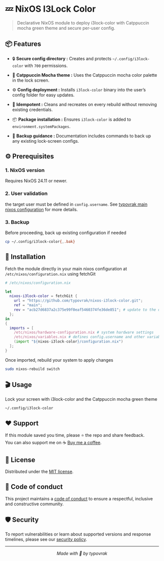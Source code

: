 # 💤 NixOS I3Lock Color

> Declarative NixOS module to deploy i3lock-color with Catppuccin mocha green theme and secure per-user config.

## 📦 Features

- 🔒 **Secure config directory :** Creates and protects ```~/.config/i3lock-color``` with ```700``` permissions.

- 🎨 **Catppuccin Mocha theme :** Uses the Catppuccin mocha color palette in the lock screen.

- ⚙️ **Config deployment :** Installs ```i3lock-color``` binary into the user’s config folder for easy updates.

- 🔄 **Idempotent :** Cleans and recreates on every rebuild without removing existing credentials.

- 📦 **Package installation :** Ensures ```i3lock-color``` is added to ```environment.systemPackages```.

- 💾 **Backup guidance :** Documentation includes commands to back up any existing lock-screen configs.

## ⚙️ Prerequisites

### 1. NixOS version
Requires NixOS 24.11 or newer.

### 2. User validation
the target user must be defined in ```config.username```. See [typovrak main nixos configuration](https://github.com/typovrak/nixos) for more details.

### 3. Backup
Before proceeding, back up existing configuration if needed
```bash
cp ~/.config/i3lock-color{,.bak}
```

## 🚀 Installation
Fetch the module directly in your main nixos configuration at ```/etc/nixos/configuration.nix``` using fetchGit
```nix
# /etc/nixos/configuration.nix

let
  nixos-i3lock-color = fetchGit {
    url = "https://github.com/typovrak/nixos-i3lock-color.git";
    ref = "main";
    rev = "acb27d6837a2c375e99f0eaf5460374fe36de851"; # update to the desired commit
  };
in
{
  imports = [
    /etc/nixos/hardware-configuration.nix # system hardware settings
    /etc/nixos/variables.nix # defines config.username and other variables, see https://github.com/typovrak/nixos for more details
    (import "${nixos-i3lock-color}/configuration.nix")
  ];
}
```

Once imported, rebuild your system to apply changes
```bash
sudo nixos-rebuild switch
```

## 🎬 Usage

Lock your screen with i3lock-color and the Catppuccin mocha green theme
```bash
~/.config/i3lock-color
```

## ❤️ Support

If this module saved you time, please ⭐️ the repo and share feedback.  
You can also support me on ☕ [Buy me a coffee](https://www.buymeacoffee.com/typovrak).

## 📝 License

Distributed under the [MIT license](LICENSE.md).

## 📜 Code of conduct

This project maintains a [code of conduct](.github/CODE_OF_CONDUCT.md) to ensure a respectful, inclusive and constructive community.

## 🛡️ Security

To report vulnerabilities or learn about supported versions and response timelines, please see our [security policy](.github/SECURITY.md).

---

<p align="center"><i>Made with 💜 by typovrak</i></p>
